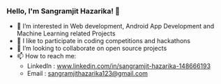 ### Hello, I'm Sangramjit Hazarika! 👋

- 👯 I’m interested in Web development, Android App Development and Machine Learning related Projects
- 🌱 I like to participate in coding competitions and hackathons
- 💞️ I’m looking to collaborate on open source projects
- 📫 How to reach me: 
  - LinkedIn : www.linkedin.com/in/sangramjit-hazarika-148666193
  - Email : sangramjithazarika123@gmail.com

